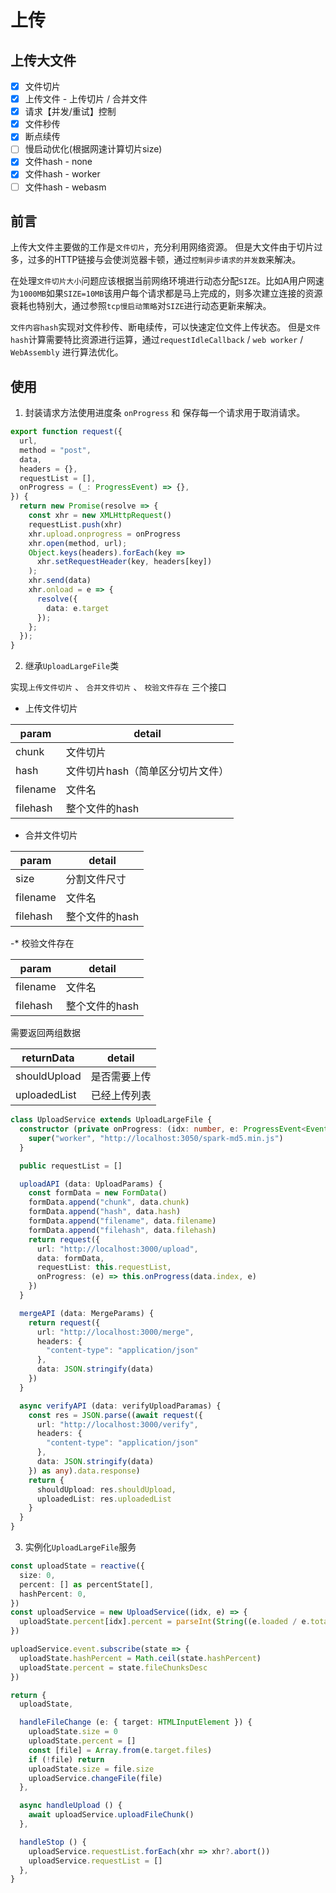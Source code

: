 # 上传

## 上传大文件

- [x] 文件切片
- [x] 上传文件 - 上传切片 / 合并文件
- [x] 请求【并发/重试】控制
- [x] 文件秒传
- [x] 断点续传
- [ ] 慢启动优化(根据网速计算切片size)
- [x] 文件hash - none
- [x] 文件hash - worker
- [ ] 文件hash - webasm

## 前言

上传大文件主要做的工作是`文件切片`，充分利用网络资源。
但是大文件由于切片过多，过多的HTTP链接与会使浏览器卡顿，通过`控制异步请求的并发数`来解决。

在处理`文件切片大小`问题应该根据当前网络环境进行动态分配`SIZE`。比如A用户网速为`1000MB`如果`SIZE=10MB`该用户每个请求都是马上完成的，则多次建立连接的资源衰耗也特别大，通过参照`tcp慢启动策略`对`SIZE`进行动态更新来解决。

`文件内容hash`实现对文件秒传、断电续传，可以快速定位文件上传状态。
但是`文件hash`计算需要特比资源进行运算，通过`requestIdleCallback` / `web worker` / `WebAssembly` 进行算法优化。

## 使用

1. 封装请求方法使用进度条 `onProgress` 和 保存每一个请求用于取消请求。
```ts
export function request({
  url,
  method = "post",
  data,
  headers = {},
  requestList = [],
  onProgress = (_: ProgressEvent) => {},
}) {
  return new Promise(resolve => {
    const xhr = new XMLHttpRequest()
    requestList.push(xhr)
    xhr.upload.onprogress = onProgress
    xhr.open(method, url);
    Object.keys(headers).forEach(key =>
      xhr.setRequestHeader(key, headers[key])
    );
    xhr.send(data)
    xhr.onload = e => {
      resolve({
        data: e.target
      });
    };
  });
}
```

2. 继承`UploadLargeFile`类

实现`上传文件切片` 、 `合并文件切片` 、 `校验文件存在` 三个接口

* 上传文件切片

|param|detail|
|-----|------|
|chunk|文件切片|
|hash|文件切片hash（简单区分切片文件）|
|filename|文件名|
|filehash|整个文件的hash|

* 合并文件切片

|param|detail|
|-----|------|
|size|分割文件尺寸|
|filename|文件名|
|filehash|整个文件的hash|

-* 校验文件存在

|param|detail|
|-----|------|
|filename|文件名|
|filehash|整个文件的hash|

需要返回两组数据

|returnData|detail|
|-----|------|
|shouldUpload|是否需要上传|
|uploadedList|已经上传列表|

```ts
class UploadService extends UploadLargeFile {
  constructor (private onProgress: (idx: number, e: ProgressEvent<EventTarget>) => void = () => {}) {
    super("worker", "http://localhost:3050/spark-md5.min.js")
  }

  public requestList = []

  uploadAPI (data: UploadParams) {
    const formData = new FormData()
    formData.append("chunk", data.chunk)
    formData.append("hash", data.hash)
    formData.append("filename", data.filename)
    formData.append("filehash", data.filehash)
    return request({
      url: "http://localhost:3000/upload",
      data: formData,
      requestList: this.requestList,
      onProgress: (e) => this.onProgress(data.index, e)
    })
  }

  mergeAPI (data: MergeParams) {
    return request({
      url: "http://localhost:3000/merge",
      headers: {
        "content-type": "application/json"
      },
      data: JSON.stringify(data)
    })
  }

  async verifyAPI (data: verifyUploadParamas) {
    const res = JSON.parse((await request({
      url: "http://localhost:3000/verify",
      headers: {
        "content-type": "application/json"
      },
      data: JSON.stringify(data)
    }) as any).data.response)
    return {
      shouldUpload: res.shouldUpload,
      uploadedList: res.uploadedList
    }
  }
}
```

3. 实例化`UploadLargeFile`服务

```ts
const uploadState = reactive({
  size: 0,
  percent: [] as percentState[],
  hashPercent: 0,
})
const uploadService = new UploadService((idx, e) => {
  uploadState.percent[idx].percent = parseInt(String((e.loaded / e.total) * 100))
})

uploadService.event.subscribe(state => {
  uploadState.hashPercent = Math.ceil(state.hashPercent)
  uploadState.percent = state.fileChunksDesc
})

return {
  uploadState,

  handleFileChange (e: { target: HTMLInputElement }) {
    uploadState.size = 0
    uploadState.percent = []
    const [file] = Array.from(e.target.files)
    if (!file) return
    uploadState.size = file.size
    uploadService.changeFile(file)
  },

  async handleUpload () {
    await uploadService.uploadFileChunk()
  },

  handleStop () {
    uploadService.requestList.forEach(xhr => xhr?.abort())
    uploadService.requestList = []
  },
}
```
